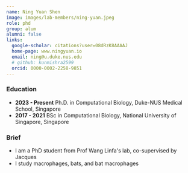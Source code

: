 ```yaml
---
name: Ning Yuan Shen
image: images/lab-members/ning-yuan.jpeg
role: phd
group: alum
alumni: false
links:
  google-scholar: citations?user=08dRzK8AAAAJ
  home-page: www.ningyuan.io
  email: ning@u.duke.nus.edu
  # github: kunmishra2599
  orcid: 0000-0002-2258-9851
---
```

### Education
- **2023 - Present** Ph.D. in Computational Biology, Duke-NUS Medical School, Singapore
- **2017 - 2021** BSc in Computational Biology, National University of Singapore, Singapore
### Brief
- I am a PhD student from Prof Wang Linfa's lab, co-supervised by Jacques
- I study macrophages, bats, and bat macrophages 

